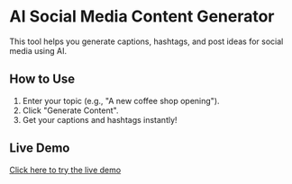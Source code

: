# AI Social Media Content Generator
This tool helps you generate captions, hashtags, and post ideas for social media using AI.

## How to Use
1. Enter your topic (e.g., "A new coffee shop opening").
2. Click "Generate Content".
3. Get your captions and hashtags instantly!

## Live Demo
[Click here to try the live demo](flexonova.Streamlit.app)